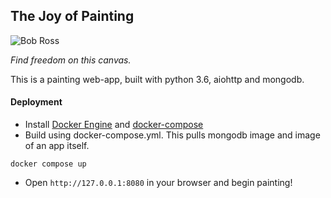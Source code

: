 ## The Joy of Painting

![Bob Ross](http://www.tayfuncatechnology.com/wp-content/uploads/2015/12/Ressam_Bob_Ross.jpg)

_Find freedom on this canvas._

This is a painting web-app, built with python 3.6, aiohttp and mongodb.

#### Deployment
* Install [Docker Engine](https://docs.docker.com/engine/installation/) and [docker-compose](https://docs.docker.com/compose/install/)
* Build using docker-compose.yml. This pulls mongodb image and image of an app itself.

`docker compose up`

* Open `http://127.0.0.1:8080` in your browser and begin painting!
